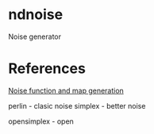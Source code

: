 # ndnoise
Noise generator


# References

[Noise function and map generation](http://www.redblobgames.com/articles/noise/introduction.html)

perlin - clasic noise
simplex - better noise

opensimplex - open 